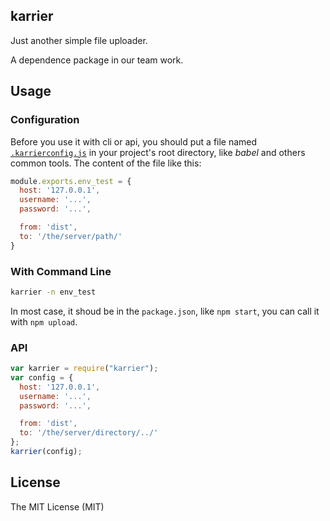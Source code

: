 ## karrier

Just another simple file uploader.

A dependence package in our team work.

## Usage

### Configuration

Before you use it with cli or api, you should put a file named [`.karrierconfig.js`](https://github.com/yleo77/karrier/blob/master/.karrierconfig.default.js) in your project's root directory, like *babel* and others common tools. The content of the file like this:

```javascript
module.exports.env_test = {
  host: '127.0.0.1',
  username: '...',
  password: '...',

  from: 'dist',
  to: '/the/server/path/'
}
```

### With Command Line

```bash
karrier -n env_test
```

In most case, it shoud be in the `package.json`, like `npm start`, you can call it with `npm upload`.

### API

```javascript
var karrier = require("karrier");
var config = {
  host: '127.0.0.1',
  username: '...',
  password: '...',

  from: 'dist',
  to: '/the/server/directory/../'
};
karrier(config);
```

## License

The MIT License (MIT)
